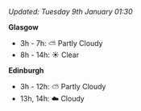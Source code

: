 *Updated: Tuesday 9th January 01:30*

**Glasgow**

* 3h - 7h: :partly_sunny: Partly Cloudy
* 8h - 14h: :sunny: Clear

**Edinburgh**

* 3h - 12h: :partly_sunny: Partly Cloudy
* 13h, 14h: :cloud: Cloudy
